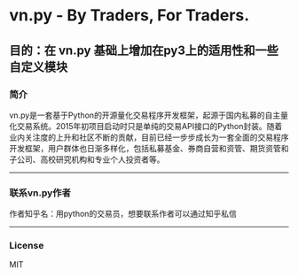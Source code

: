 # vn.py - By Traders, For Traders.

目的：在 vn.py 基础上增加在py3上的适用性和一些自定义模块
---
### 简介

vn.py是一套基于Python的开源量化交易程序开发框架，起源于国内私募的自主量化交易系统。2015年初项目启动时只是单纯的交易API接口的Python封装。随着业内关注度的上升和社区不断的贡献，目前已经一步步成长为一套全面的交易程序开发框架，用户群体也日渐多样化，包括私募基金、券商自营和资管、期货资管和子公司、高校研究机构和专业个人投资者等。

---
### 联系vn.py作者
作者知乎名：用python的交易员，想要联系作者可以通过知乎私信

---
### License
MIT
